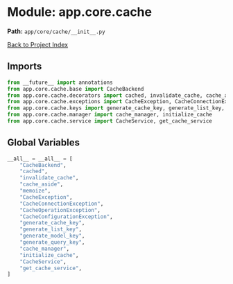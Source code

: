 # Module: app.core.cache

**Path:** `app/core/cache/__init__.py`

[Back to Project Index](../../../../index.md)

## Imports
```python
from __future__ import annotations
from app.core.cache.base import CacheBackend
from app.core.cache.decorators import cached, invalidate_cache, cache_aside, memoize
from app.core.cache.exceptions import CacheException, CacheConnectionException, CacheOperationException, CacheConfigurationException
from app.core.cache.keys import generate_cache_key, generate_list_key, generate_model_key, generate_query_key
from app.core.cache.manager import cache_manager, initialize_cache
from app.core.cache.service import CacheService, get_cache_service
```

## Global Variables
```python
__all__ = __all__ = [
    "CacheBackend",
    "cached",
    "invalidate_cache",
    "cache_aside",
    "memoize",
    "CacheException",
    "CacheConnectionException",
    "CacheOperationException",
    "CacheConfigurationException",
    "generate_cache_key",
    "generate_list_key",
    "generate_model_key",
    "generate_query_key",
    "cache_manager",
    "initialize_cache",
    "CacheService",
    "get_cache_service",
]
```
